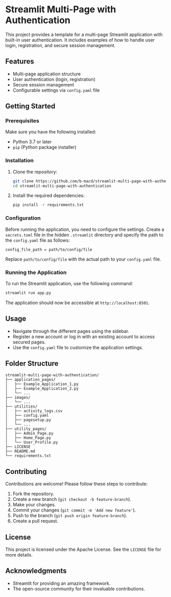 # Streamlit Multi-Page with Authentication

This project provides a template for a multi-page Streamlit application with built-in user authentication. It includes examples of how to handle user login, registration, and secure session management.

## Features

- Multi-page application structure
- User authentication (login, registration)
- Secure session management
- Configurable settings via `config.yaml` file

## Getting Started

### Prerequisites

Make sure you have the following installed:

- Python 3.7 or later
- `pip` (Python package installer)

### Installation

1. Clone the repository:

   ```bash
   git clone https://github.com/b-macd/streamlit-multi-page-with-authentication.git
   cd streamlit-multi-page-with-authentication
   ```

2. Install the required dependencies:

   ```bash
   pip install -r requirements.txt
   ```

### Configuration

Before running the application, you need to configure the settings. Create a `secrets.toml` file in the hidden `.streamlit` directory and specify the path to the `config.yaml` file as follows:

```
config_file_path = path/to/config/file
```

Replace `path/to/config/file` with the actual path to your `config.yaml` file.

### Running the Application

To run the Streamlit application, use the following command:

```bash
streamlit run app.py
```

The application should now be accessible at `http://localhost:8501`.

## Usage

- Navigate through the different pages using the sidebar.
- Register a new account or log in with an existing account to access secured pages.
- Use the `config.yaml` file to customize the application settings.

## Folder Structure

```
streamlit-multi-page-with-authentication/
├── application_pages/
│   ├── Example_Application_1.py
│   ├── Example_Application_2.py
│   └── ...
├── images/
│   └── ...
├── utilities/
│   ├── activity_logs.csv
│   ├── config.yaml
│   ├── pagesetup.py
│   └── ...
├── utility_pages/
│   ├── Admin_Page.py
│   ├── Home_Page.py
│   └── User_Profile.py
├── LICENSE
├── README.md
└── requirements.txt
```

## Contributing

Contributions are welcome! Please follow these steps to contribute:

1. Fork the repository.
2. Create a new branch (`git checkout -b feature-branch`).
3. Make your changes.
4. Commit your changes (`git commit -m 'Add new feature'`).
5. Push to the branch (`git push origin feature-branch`).
6. Create a pull request.

## License

This project is licensed under the Apache License. See the `LICENSE` file for more details.

## Acknowledgments

- Streamlit for providing an amazing framework.
- The open-source community for their invaluable contributions.
